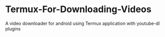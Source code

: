 # Termux-For-Downloading-Videos
A video downloader for android using Termux application with youtube-dl plugins
